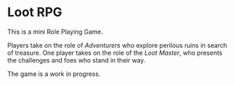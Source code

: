 # Loot RPG

This is a mini Role Playing Game.

Players take on the role of *Adventurers* who explore perilous ruins in search of treasure.  One player takes on the role of the *Loot Master*, who presents the challenges and foes who stand in their way.

The game is a work in progress.
